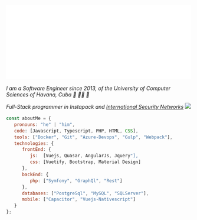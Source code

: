 <img src="https://github.com/BURNING-SOLUTIONS/reeveng/blob/master/svg.svg" height="200"/>


<p><em>I am a Software Engineer since 2013, of the University of Computer Sciences of Havana, Cuba 💪 🧑‍💻 💪</em></p>
<p><em>Full-Stack programmer in Instapack and <a href="https://isnsecurity.com/">International Security Networks</a> <img src="https://media.giphy.com/media/WUlplcMpOCEmTGBtBW/giphy.gif" width="40"></br>
</em></p>


```javascript
const aboutMe = {
   pronouns: "he" | "him",
   code: [Javascript, Typescript, PHP, HTML, CSS],
   tools: ["Docker", "Git", "Azure-Devops", "Gulp", "Webpack"],
   technologies: {
      frontEnd: {
         js:  [Vuejs, Quasar, AngularJs, Jquery"],
         css: [Vuetify, Bootstrap, Material Design]
      },
      backEnd: {
         php: ["Symfony", "GraphQl", "Rest"]
      },
      databases: ["PostgreSql", "MySQL", "SQLServer"],
      mobile: ["Capacitor", "Vuejs-Nativescript"]
   }
};
```
</br>
